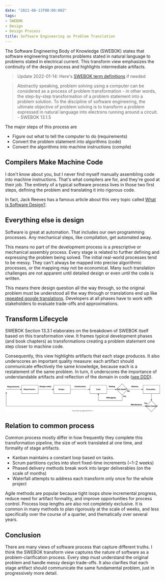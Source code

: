 ```yaml
---
date: "2021-08-13T00:00:00Z"
tags:
- SWEBOK
- Design
- Design Process
title: Software Engineering as Problem Translation
---
```


The Software Engineering Body of Knowledge (SWEBOK) states that software engineering transforms problems stated in natural language to problems stated in electrical current. This transform view emphasizes the continuity of the design process and highlights intermediate artifacts.
<!--more-->

> Update 2022-01-14: Here's [SWEBOK term definitions](../posts/2022-01-14-SWEBOK-term-definitions.md) if needed

> Abstractly speaking, problem solving using a computer can be considered as a process of problem transformation - in other words, the step-by-step transformation of a problem statement into a problem solution. To the discipline of software engineering, the ultimate objective of problem solving is to transform a problem expressed in natural language into electrons running around a circuit. - SWEBOK 13.1.5


The major steps of this process are
- Figure out what to tell the computer to do (requirements)
- Convert the problem statement into algorithms (code)
- Convert the algorithms into machine instructions (compile)

## Compilers Make Machine Code
I don't know about you, but I never find myself manually assembling code into machine instructions. That's what compilers are for, and they're good at their job.
The entirety of a typical software process lives in those two first steps, defining the problem and translating it into rigorous code. 

In fact, Jack Reeves has a famous article about this very topic called [What is Software Design?](https://www.developerdotstar.com/mag/articles/reeves_design.html).

## Everything else is design

Software is great at automation. That includes our own programming processes. Any mechanical steps, like compilation, get automated away.

This means no part of the development process is a prescriptive or mechanical assembly process. Every stage is related to further defining and expressing the problem being solved. The initial real-world processes tend to be messy. They can't always be mapped into precise algorithmic processes, or the mapping may not be economical. Many such translation challenges are not apparent until detailed design or even until the code is written.  

This means there design question all the way through, so the original problem must be understood all the way through or translations end up like [repeated google translations](https://www.youtube.com/watch?v=LMkJuDVJdTw&).
Developers at all phases have to work with stakeholders to evaluate trade-offs and approximations.

## Transform Lifecycle

SWEBOK Section 13.3.1 elaborates on the breakdown of SWEBOK itself based on this transformation view. It frames typical development phases (and book chapters) as transformations creating a problem statement one step closer to machine code.

Consequently, this view highlights artifacts that each stage produces. It also underscores an important quality measure: each artifact should communicate effectively the same knowledge, because each is a restatement of the same problem.
In turn, it underscores the importance of understandable artifacts and reflection of the domain in code ([see DDD](https://www.dddcommunity.org/learning-ddd/what_is_ddd/)).

![transform pipeline](../../static/post-media/SWEBOK-transform/transform-pipe.drawio.svg)

## Relation to common process

Common process mostly differ in how frequently they complete this transformation pipeline, the size of work translated at one time, and formality of stage artifacts.
- Kanban maintains a constant loop based on tasks. 
- Scrum partitions cycles into short fixed-time increments (~1-2 weeks) 
- Phased delivery methods break work into larger deliverables (on the scale of months)
- Waterfall attempts to address each transform only once for the whole project 

Agile methods are popular because tight loops show incremental progress, reduce need for artifact formality, and improve opportunities for process control.
Process loop lengths are also not completely exclusive. It is common in many methods to plan rigorously at the scale of weeks, and less specifically over the course of a quarter, and thematically over several years.



## Conclusion

There are many views of software process that capture different truths. I think the SWEBOK transform view captures the nature of software as a problem-clarification process. Every step must understand the original problem and handle messy design trade-offs. It also clarifies that each stage artifact should communicate the same fundamental problem, just in progressively more detail.


<!-- 
(may be nice to have a simple graphic that shows natural language on one side and machine instructions on the other)

- a flat view for showing segments of the transform pipeline
- a circular view to emphasize the iterative nature


I realize that maintenance can have significantly different management, cost, and process characteristics. However, from an intellectual/learning standpoint it is just the same process with more constraints than before.
- I suppose this is why the intro lumps maintenance into the "management" portion of the book



Further Reading: 
- Design of Design
- What is Software Design?


Uncategorized: chaos testing, stress testing, penetration testing, 

Control and management is generally a factor of data and checkpoints from quality and configuration management practices
- SCM gives natural checkpoints
 -->


<!-- 

IDEA: I could make cross-sectional cheatsheets of swebok
- i.e. a sheet that outlines investigational skills across all chapters


What is my blog post lineup?

- Focused concept map 
  - limited to layout and few key ideas. Focused on application view (routine process view)
- Chapter cheat sheets
  - Enumerating key concepts for inclusion in concept map. No need to do for chapters with mostly obvious outlines (most foundations)
  - Requirements
  - Design
  - Construction
  - Testing
  - Quality
  - Config management?
- "Good Enough" target
  - maybe this should be key concepts I've forgotten I had to learn (also include design for verification)
- Concept map -->
